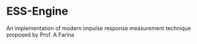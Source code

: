 # ESS-Engine
An implementation of modern impulse response measurement technique proposed by Prof. A.Farina
